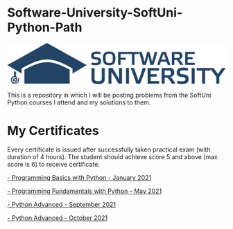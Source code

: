 # Software-University-SoftUni-Python-Path
![softuni-logo](https://github.com/vhadzhiev/Software-University-SoftUni-education/blob/main/SoftUni-Logo.png?raw=true)

This is a repository in which I will be posting problems from the SoftUni Python courses I attend and my solutions to them.

# My Certificates
Every certificate is issued after successfully taken practical exam (with duration of 4 hours). The student should achieve score 5 and above (max score is 6) to receive certificate.

[- Programming Basics with Python - January 2021](https://softuni.bg/certificates/details/100380/88622963)

[- Programming Fundamentals with Python - May 2021](https://softuni.bg/certificates/details/110918/722b529e)

[- Python Advanced - September 2021](https://softuni.bg/certificates/details/114234/d70ad8d5)

[- Python Advanced - October 2021](https://softuni.bg/certificates/details/120703/04831a42)
